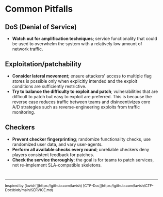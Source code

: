 # Common Pitfalls

## DoS (Denial of Service)

- **Watch out for amplification techniques**; service functionality that could be used to overwhelm the system with a relatively low amount of network traffic.

## Exploitation/patchability

- **Consider lateral movement**; ensure attackers' access to multiple flag stores is possible only when explicitly intended and the exploit conditions are sufficiently restrictive.
- **Try to balance the difficulty to exploit and patch**; vulnerabilities that are difficult to patch but easy to exploit are preferred. This is because the reverse case reduces traffic between teams and disincentivizes core A/D strategies such as reverse-engineering exploits from traffic monitoring.

## Checkers

- **Prevent checker fingerprinting**; randomize functionality checks, use randomized user data, and vary user-agents.
- **Perform all available checks every round**; unreliable checkers deny players consistent feedback for patches.
- **Check the service thoroughly**; the goal is for teams to patch services, not re-implement SLA-compatible skeletons.


<div style="height: 10px"></div>

---

<small>
Inspired by [lavish'](https://github.com/lavish) [CTF-Doc](https://github.com/lavish/CTF-Doc/blob/main/SERVICE.md)
</small>
